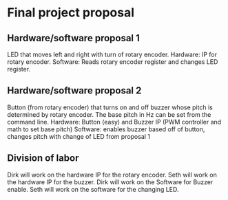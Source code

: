 # Final project proposal

## Hardware/software proposal 1
LED that moves left and right with turn of rotary encoder. Hardware: IP for rotary encoder. Software: Reads rotary encoder register and changes LED register.
## Hardware/software proposal 2
Button (from rotary encoder) that turns on and off buzzer whose pitch is determined by rotary encoder. The base pitch in Hz can be set from the command line. Hardware: Button (easy) and Buzzer IP (PWM controller and math to set base pitch) Software: enables buzzer based off of button, changes pitch with change of LED from proposal 1


## Division of labor
Dirk will work on the hardware IP for the rotary encoder. Seth will work on the hardware IP for the buzzer. Dirk will work on the Software for Buzzer enable. Seth will work on the software for the changing LED.
